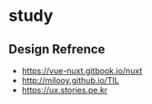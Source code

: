 # study
## Design Refrence
- https://vue-nuxt.gitbook.io/nuxt
- http://milooy.github.io/TIL
- https://ux.stories.pe.kr